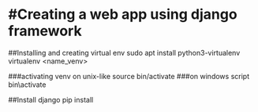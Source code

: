 #Creating a web app using django framework
==========================================

##Installing and creating virtual env
sudo apt install python3-virtualenv
virtualenv <name_venv>

###activating venv on unix-like
source bin/activate
###on windows
script bin\activate

##Install django
pip install <django> <django-cripsy-form> <pillow>
